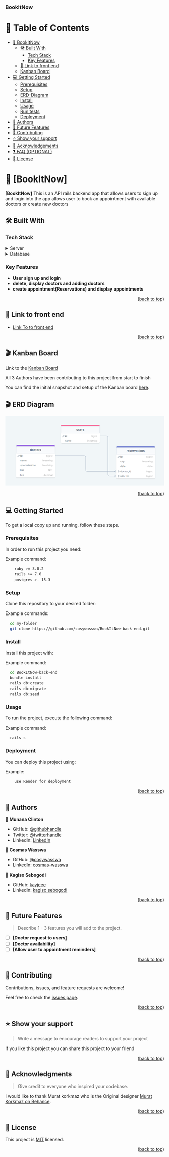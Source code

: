 <a name="readme-top"></a>

  <h3><b>BookItNow</b></h3>

</div>

<!-- TABLE OF CONTENTS -->

# 📗 Table of Contents

- [📖 BookItNow](#about-project)
  - [🛠 Built With](#built-with)
    - [Tech Stack](#tech-stack)
    - [Key Features](#key-features)
  - [🚀 Link to front end](#link-to-frontend)
  - [Kanban Board](#kanban)
- [💻 Getting Started](#getting-started)
  - [Prerequisites](#prerequisites)
  - [Setup](#setup)
  - [ERD-Diagram](#diagram)
  - [Install](#install)
  - [Usage](#usage)
  - [Run tests](#run-tests)
  - [Deployment](#deployment)
- [👥 Authors](#authors)
- [🔭 Future Features](#future-features)
- [🤝 Contributing](#contributing)
- [⭐️ Show your support](#support)
- [🙏 Acknowledgements](#acknowledgements)
- [❓ FAQ (OPTIONAL)](#faq)
- [📝 License](#license)

<!-- PROJECT DESCRIPTION -->

# 📖 [BookItNow] <a name="about-project"></a>

**[BookItNow]** This is an API rails backend app that allows users to sign up and login into the app allows user to book an appointment with available doctors or create new doctors

## 🛠 Built With <a name="built-with"></a>

### Tech Stack <a name="tech-stack"></a>
<details>
  <summary>Server</summary>
  <ul>
    <li><a href="https://expressjs.com/">Ruby on rails</a></li>
  </ul>
</details>

<details>
<summary>Database</summary>
  <ul>
    <li><a href="https://www.postgresql.org/">PostgreSQL</a></li>
  </ul>
</details>

<!-- Features -->

### Key Features <a name="key-features"></a>

- **User sign up and login**
- **delete, display doctors and adding doctors**
- **create appointment(Reservations) and display appointments**

<p align="right">(<a href="#readme-top">back to top</a>)</p>

## 🚀 Link to front end <a name="link-to-frontend"></a>

- [Link To to front end](https://github.com/cosywasswa/BookItNow-front-end)

<p align="right">(<a href="#readme-top">back to top</a>)</p>

## 🎬 Kanban Board <a id="kanban"></a>

Link to the [Kanban Board](https://github.com/cosywasswa/BookItNow-back-end/projects/1)

All 3 Authors have been contributing to this project from start to finish

You can find the initial snapshot and setup of the Kanban board [here](https://user-images.githubusercontent.com/108003893/277959051-ce55b2ce-d77d-47ba-a3bb-6327d179d355.png).


## 🎬 ERD Diagram <a id="kanban"></a>
![Alt text](ERD-Diagram.png)

<p align="right">(<a href="#readme-top">back to top</a>)</p>

## 💻 Getting Started <a name="getting-started"></a>

To get a local copy up and running, follow these steps.

### Prerequisites

In order to run this project you need:

Example command:

```sh
    ruby >= 3.0.2
    rails >= 7.0
    postgres >- 15.3

```
 

### Setup

Clone this repository to your desired folder:

Example commands:

```sh
  cd my-folder
  git clone https://github.com/cosywasswa/BookItNow-back-end.git
```


### Install

Install this project with:

Example command:

```sh
  cd BookItNow-back-end
  bundle install
  rails db:create
  rails db:migrate
  rails db:seed
```

### Usage

To run the project, execute the following command:

Example command:

```sh
  rails s
```

### Deployment

You can deploy this project using:


Example:

```sh
    use Render for deployment
```

<p align="right">(<a href="#readme-top">back to top</a>)</p>

<!-- AUTHORS -->

## 👥 Authors <a name="authors"></a>


👤 **Munana Clinton**

- GitHub: [@githubhandle](https://github.com/clin2on3mun)
- Twitter: [@twitterhandle](https://twitter.com/ClintonMunana)
- LinkedIn: [LinkedIn](https://www.linkedin.com/in/munana-clinton/)

👤 **Cosmas Wasswa**
- GitHub: [@cosywasswa](https://github.com/cosywasswa)
- LinkedIn: [cosmas-wasswa](https://www.linkedin.com/in/cosmas-wasswa)

👤 **Kagiso Sebogodi**
- GitHub: [kayjeee](https://github.com/kayjeee)
- LinkedIn: [kagiso sebogodi](https://www.linkedin.com/in/kagiso-sebogodi/)

<p align="right">(<a href="#readme-top">back to top</a>)</p>

<!-- FUTURE FEATURES -->

## 🔭 Future Features <a name="future-features"></a>

> Describe 1 - 3 features you will add to the project.

- [ ] **[Doctor request to users]**
- [ ] **[Doctor availability]**
- [ ] **[Allow user to appointment reminders]**

<p align="right">(<a href="#readme-top">back to top</a>)</p>

<!-- CONTRIBUTING -->

## 🤝 Contributing <a name="contributing"></a>

Contributions, issues, and feature requests are welcome!

Feel free to check the [issues page](../../issues/).

<p align="right">(<a href="#readme-top">back to top</a>)</p>

<!-- SUPPORT -->

## ⭐️ Show your support <a name="support"></a>

> Write a message to encourage readers to support your project

If you like this project you can share this project to your friend

<p align="right">(<a href="#readme-top">back to top</a>)</p>

<!-- ACKNOWLEDGEMENTS -->

## 🙏 Acknowledgments <a name="acknowledgements"></a>

> Give credit to everyone who inspired your codebase.

I would like to thank Murat korkmaz who is the Original designer [Murat Korkmaz on Behance](https://www.behance.net/gallery/26425031/Vespa-Responsive-Redesign).
<p align="right">(<a href="#readme-top">back to top</a>)</p>

<!-- LICENSE -->

## 📝 License <a name="license"></a>

This project is [MIT](./LICENSE) licensed.

<p align="right">(<a href="#readme-top">back to top</a>)</p>
